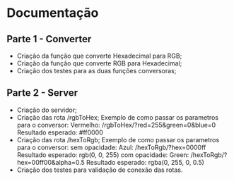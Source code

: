 # Documentação

## Parte 1 - Converter
- Criação da função que converte Hexadecimal para RGB;
- Criação da função que converte RGB para Hexadecimal;
- Criação dos testes para as duas funções conversoras;

## Parte 2 - Server
- Criação do servidor;
- Criação das rota /rgbToHex;
    Exemplo de como passar os parametros para o conversor:
      Vermelho: /rgbToHex/?red=255&green=0&blue=0
      Resultado esperado: #ff0000
- Criação das rota /hexToRgb;
    Exemplo de como passar os parametros para o conversor:
      sem opacidade:
        Azul: /hexToRgb/?hex=0000ff
        Resultado esperado: rgb(0, 0, 255)
      com opacidade:
        Green: /hexToRgb/?hex=00ff00&alpha=0.5
        Resultado esperado: rgba(0, 255, 0, 0.5)
- Criação dos testes para validação de conexão das rotas.